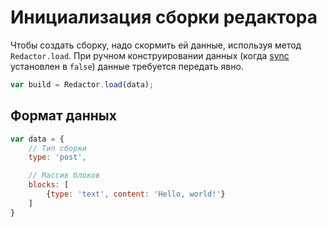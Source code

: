# Инициализация сборки редактора

Чтобы создать сборку, надо скормить ей данные, используя метод `Redactor.load`.
При ручном конструировании данных (когда [sync](CONFIGURATION.md#sync) установлен в `false`) данные требуется передать явно.
```javascript
var build = Redactor.load(data);
```

## Формат данных

```javascript
var data = {
    // Тип сборки
    type: 'post',

    // Массив блоков
    blocks: [
        {type: 'text', content: 'Hello, world!'}
    ]
}
```
